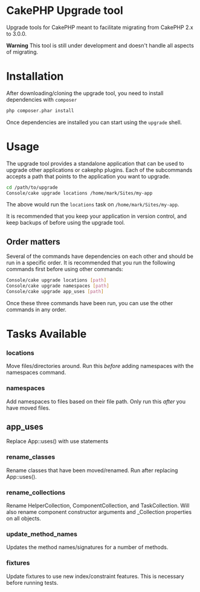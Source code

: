 # CakePHP Upgrade tool

Upgrade tools for CakePHP meant to facilitate migrating from CakePHP 2.x to 3.0.0.

**Warning** This tool is still under development and doesn't handle all aspects of migrating.

# Installation

After downloading/cloning the upgrade tool, you need to install dependencies with `composer`

```bash
php composer.phar install
```

Once dependencies are installed you can start using the `upgrade` shell.

# Usage

The upgrade tool provides a standalone application that can be used to upgrade
other applications or cakephp plugins. Each of the subcommands accepts a path
that points to the application you want to upgrade.

```bash
cd /path/to/upgrade
Console/cake upgrade locations /home/mark/Sites/my-app
```

The above would run the `locations` task on `/home/mark/Sites/my-app`.

It is recommended that you keep your application in version control, and keep
backups of before using the upgrade tool.

## Order matters

Several of the commands have dependencies on each other and should be run in a specific order. It
is recommended that you run the following commands first before using other commands:

```bash
Console/cake upgrade locations [path]
Console/cake upgrade namespaces [path]
Console/cake upgrade app_uses [path]
```

Once these three commands have been run, you can use the other commands in any order.

# Tasks Available

### locations

Move files/directories around. Run this *before* adding namespaces with the namespaces command.

### namespaces

Add namespaces to files based on their file path. Only run this *after* you have moved files.

## app_uses

Replace App::uses() with use statements

### rename_classes

Rename classes that have been moved/renamed. Run after replacing App::uses().

### rename_collections

Rename HelperCollection, ComponentCollection, and TaskCollection. Will also
rename component constructor arguments and \_Collection properties on all
objects.

### update_method_names

Updates the method names/signatures for a number of methods.

### fixtures

Update fixtures to use new index/constraint features. This is necessary before running tests.
